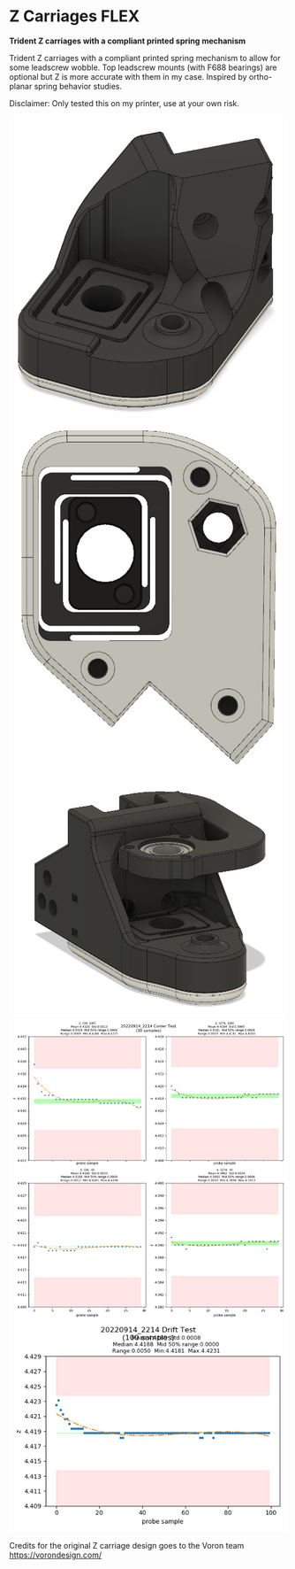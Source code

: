 # Z Carriages FLEX

**Trident Z carriages with a compliant printed spring mechanism**

Trident Z carriages with a compliant printed spring mechanism to allow for some leadscrew wobble. 
Top leadscrew mounts (with F688 bearings) are optional but Z is more accurate with them in my case.
Inspired by ortho-planar spring behavior studies.

Disclaimer: Only tested this on my printer, use at your own risk.

![](./images/Z_Carriage_FLEX_1.jpg)
![](./images/Z_Carriage_FLEX_2.jpg)
![](./images/Z_Carriage_FLEX_3.png)
![](./images/Z_Carriage_FLEX_corner_test.png)
![](./images/Z_Carriage_FLEX_drift_test.png)

Credits for the original Z carriage design goes to the Voron team 
https://vorondesign.com/
